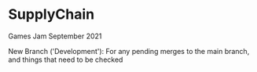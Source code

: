 # SupplyChain
Games Jam September 2021

New Branch ('Development'): For any pending merges to the main branch, and things that need to be checked
